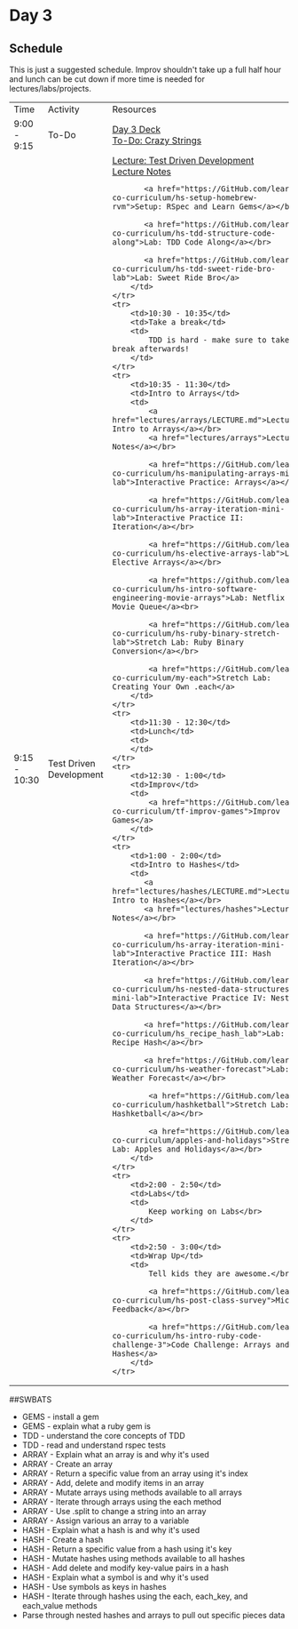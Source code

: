 # Day 3

## Schedule

This is just a suggested schedule. Improv shouldn't take up a full half hour and lunch can be cut down if more time is needed for lectures/labs/projects.

<table>
    <tr>
        <td>Time</td>
        <td>Activity</td>
        <td>Resources</td>
    </tr>
    <tr>
        <td>9:00 - 9:15</td>
        <td>To-Do</td>
        <td>
            <a href="https://docs.google.com/presentation/d/1XFklyQuHRVgEgERYsHcyhIniOL3kewq6-Ajjp5HiPt4/edit#slide=id.p">Day 3 Deck</a></br>
            <a href="https://GitHub.com/learn-co-curriculum/hs-data-structures-to-do">To-Do: Crazy Strings</a>
        </td>
    </tr>
    <td>9:15 - 10:30</td>
        <td>Test Driven Development</td>
        <td>
           <a href="lectures/test-driven-development/LECTURE.md">Lecture: Test Driven Development</a></br>
           <a href="lectures/test-driven-development">Lecture Notes</a></br>
           
           <a href="https://GitHub.com/learn-co-curriculum/hs-setup-homebrew-rvm">Setup: RSpec and Learn Gems</a></br>

           <a href="https://GitHub.com/learn-co-curriculum/hs-tdd-structure-code-along">Lab: TDD Code Along</a></br>
           
           <a href="https://GitHub.com/learn-co-curriculum/hs-tdd-sweet-ride-bro-lab">Lab: Sweet Ride Bro</a>
        </td>
    </tr>
    <tr>
        <td>10:30 - 10:35</td>
        <td>Take a break</td>
        <td>
            TDD is hard - make sure to take a break afterwards!
        </td>
    </tr>
    <tr>
        <td>10:35 - 11:30</td>
        <td>Intro to Arrays</td>
        <td>
        	<a href="lectures/arrays/LECTURE.md">Lecture: Intro to Arrays</a></br>
            <a href="lectures/arrays">Lecture Notes</a></br>
        	
        	<a href="https://GitHub.com/learn-co-curriculum/hs-manipulating-arrays-mini-lab">Interactive Practice: Arrays</a></br>
        	
        	<a href="https://GitHub.com/learn-co-curriculum/hs-array-iteration-mini-lab">Interactive Practice II: Iteration</a></br>
        	
        	<a href="https://GitHub.com/learn-co-curriculum/hs-elective-arrays-lab">Lab: Elective Arrays</a></br>

            <a href="https://github.com/learn-co-curriculum/hs-intro-software-engineering-movie-arrays">Lab: Netflix Movie Queue</a><br>

            <a href="https://GitHub.com/learn-co-curriculum/hs-ruby-binary-stretch-lab">Stretch Lab: Ruby Binary Conversion</a></br>

            <a href="https://GitHub.com/learn-co-curriculum/my-each">Stretch Lab: Creating Your Own .each</a>
        </td>
    </tr>
    <tr>
        <td>11:30 - 12:30</td>
        <td>Lunch</td>
        <td>
        </td>
    </tr>
    <tr>
        <td>12:30 - 1:00</td>
        <td>Improv</td>
        <td>
            <a href="https://GitHub.com/learn-co-curriculum/tf-improv-games">Improv Games</a>
        </td>
    </tr>
    <tr>
        <td>1:00 - 2:00</td>
        <td>Intro to Hashes</td>
        <td>
           <a href="lectures/hashes/LECTURE.md">Lecture: Intro to Hashes</a></br>
           <a href="lectures/hashes">Lecture Notes</a></br>

           <a href="https://GitHub.com/learn-co-curriculum/hs-array-iteration-mini-lab">Interactive Practice III: Hash Iteration</a></br>

           <a href="https://GitHub.com/learn-co-curriculum/hs-nested-data-structures-mini-lab">Interactive Practice IV: Nested Data Structures</a></br>
           
           <a href="https://GitHub.com/learn-co-curriculum/hs_recipe_hash_lab">Lab: Recipe Hash</a></br>
           
           <a href="https://GitHub.com/learn-co-curriculum/hs-weather-forecast">Lab: Weather Forecast</a></br>

            <a href="https://GitHub.com/learn-co-curriculum/hashketball">Stretch Lab: Hashketball</a></br>

            <a href="https://GitHub.com/learn-co-curriculum/apples-and-holidays">Stretch Lab: Apples and Holidays</a></br>
        </td>
    </tr>
    <tr>
        <td>2:00 - 2:50</td>
        <td>Labs</td>
        <td>
        	Keep working on Labs</br>
        </td>
    </tr>
    <tr>
        <td>2:50 - 3:00</td>
        <td>Wrap Up</td>
        <td>
            Tell kids they are awesome.</br>

            <a href="https://GitHub.com/learn-co-curriculum/hs-post-class-survey">Micro Feedback</a></br>

            <a href="https://GitHub.com/learn-co-curriculum/hs-intro-ruby-code-challenge-3">Code Challenge: Arrays and Hashes</a>
        </td>
    </tr>
</table>

##SWBATS
+ GEMS - install a gem
+ GEMS - explain what a ruby gem is
+ TDD - understand the core concepts of TDD
+ TDD - read and understand rspec tests
+ ARRAY - Explain what an array is and why it's used
+ ARRAY - Create an array
+ ARRAY - Return a specific value from an array using it's index
+ ARRAY - Add, delete and modify items in an array
+ ARRAY - Mutate arrays using methods available to all arrays
+ ARRAY - Iterate through arrays using the each method
+ ARRAY - Use .split to change a string into an array
+ ARRAY - Assign various an array to a variable
+ HASH - Explain what a hash is and why it's used
+ HASH - Create a hash
+ HASH - Return a specific value from a hash using it's key
+ HASH - Mutate hashes using methods available to all hashes
+ HASH - Add delete and modify key-value pairs in a hash
+ HASH - Explain what a symbol is and why it's used
+ HASH - Use symbols as keys in hashes
+ HASH - Iterate through hashes using the each, each_key, and each_value methods
+ Parse through nested hashes and arrays to pull out specific pieces data
